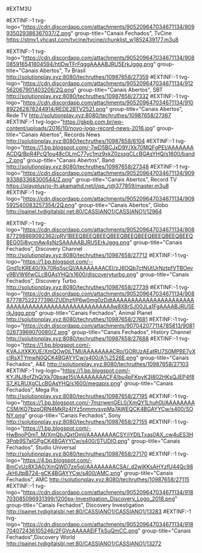 #EXTM3U

#EXTINF:-1 tvg-logo="https://cdn.discordapp.com/attachments/905209647034671134/909935029386367037/Z.png" group-title="Canais Fechados", TvCine
https://stmv1.vhcast.com/tvcine/tvcine/chunklist_w1852439177.m3u8


#EXTINF:-1 tvg-logo="https://cdn.discordapp.com/attachments/905209647034671134/908085916541804594/htlDwTFrFqggAAAABJRU5ErkJggg.png" group-title="Canais Abertos", Tv Brasil
http://solutionplay.xyz:8080/techruthes/10987658/27359
#EXTINF:-1 tvg-logo="https://cdn.discordapp.com/attachments/905209647034671134/912562067901403206/2Q.png" group-title="Canais Abertos", SBT
http://solutionplay.xyz:8080/techruthes/10987658/27332
#EXTINF:-1 tvg-logo="https://cdn.discordapp.com/attachments/905209647034671134/910892262878244914/REDE2BTV2521.png" group-title="Canais Abertos", Rede TV
http://solutionplay.xyz:8080/techruthes/10987658/27367
#EXTINF:-1 tvg-logo="https://gkpb.com.br/wp-content/uploads/2016/10/novo-logo-record-news-2016.jpg" group-title="Canais Abertos", Records News
http://solutionplay.xyz:8080/techruthes/10987658/6104
#EXTINF:-1 tvg-logo="https://1.bp.blogspot.com/-7wD5BCJxD9Y/Xk70MQFgPEI/AAAAAAAACDQ/BpR4PcQ1ou48cOLmC77yc1mz9xkZ0zssgCLcBGAsYHQ/s1600/band_2.png" group-title="Canais Abertos", Band
http://solutionplay.xyz:8080/techruthes/10987658/27348
#EXTINF:-1 tvg-logo="https://cdn.discordapp.com/attachments/905209647034671134/909933883368300544/Z.png" group-title="Canais Abertos", Record TV
https://playplusrjo-lh.akamaihd.net/i/pp_rj@377859/master.m3u8
#EXTINF:-1 tvg-logo="https://cdn.discordapp.com/attachments/905209647034671134/909592540083257354/2Q.png" group-title="Canais Abertos", Globo
http://painel.tvdigitalsbl.net:80/CASSIANO1/CASSIANO1/12964





#EXTINF:-1 tvg-logo="https://cdn.discordapp.com/attachments/905209647034671134/908877298869092362/pRV1BEEQBEEQBEEQBEEQBEEQBEEQBEEQBEEQBEEQBEG05j8ycmAw4sNzSAAAAABJRU5ErkJggg.png" group-title="Canais Fechados", Discovery Channel
http://solutionplay.xyz:8080/techruthes/10987658/27712
#EXTINF:-1 tvg-logo="https://1.bp.blogspot.com/--Gnd1cKRE40/Xk70Rq5scQI/AAAAAAAACEI/zJ6OQb7ctNUtUrNztpfVTBOevy9BVW6fwCLcBGAsYHQ/s1600/discoveryturbo.png" group-title="Canais Fechados", Discovery Turbo
http://solutionplay.xyz:8080/techruthes/10987658/27739
#EXTINF:-1 tvg-logo="https://cdn.discordapp.com/attachments/905209647034671134/908877787522277396/ZUDhzfjP6w0mg0zDdtAAAAAAAAAAAAAAAAAAAAAAAAAAAAAAAAAAAAAAAAAAAAAAAAAAAw8X8rSJ00JLa1FgAAAABJRU5ErkJggg.png" group-title="Canais Fechados", Animal Planet
http://solutionplay.xyz:8080/techruthes/10987658/27681
#EXTINF:-1 tvg-logo="https://cdn.discordapp.com/attachments/907042077114785813/908102673969070080/Z.png" group-title="Canais Fechados", History Channel
http://solutionplay.xyz:8080/techruthes/10987658/27688
#EXTINF:-1 tvg-logo="https://1.bp.blogspot.com/-KVAJJtXKXUE/XmQOw0jLTMI/AAAAAAAACRo/GORUzAEatRU7S0MPBE7yXcIRsXTYmwN0QCK4BGAYYCw/s400/A%2526E.png" group-title="Canais Fechados", A&E
http://solutionplay.xyz:8080/techruthes/10987658/27103
#EXTINF:-1 tvg-logo="https://1.bp.blogspot.com/-KYJNJ8ofZhQ/Xk70bsae15I/AAAAAAAACF4/bu4pFKpyK3I802HKsQJEP4f8S7_KLRUXgCLcBGAsYHQ/s1600/megapix.png" group-title="Canais Fechados", Mega Pix
http://solutionplay.xyz:8080/techruthes/10987658/27195
#EXTINF:-1 tvg-logo="https://1.bp.blogspot.com/-7mzrwenGEL0/XmQY1Lhuh0I/AAAAAAAACSM/KO7bzqORN4MkRz4IYz5nmmvsvpMa7AWEQCK4BGAYYCw/s400/SONY.png" group-title="Canais Fechados", Sony 
http://solutionplay.xyz:8080/techruthes/10987658/27155
#EXTINF:-1 tvg-logo="https://1.bp.blogspot.com/-HwBnoP0mT_M/XmQbJQxtOmI/AAAAAAAACSY/iYDILTxas0AX_cw4uES3H3Pqb9S7aIGPgCK4BGAYYCw/s400/STUDIO.png" group-title="Canais Fechados", Studio Universal
http://solutionplay.xyz:8080/techruthes/10987658/27170
#EXTINF:-1 tvg-logo="https://4.bp.blogspot.com/-BmCyUz8X3A0/XmQWD7ze5gI/AAAAAAAACSA/_d2wlKKsAHYzfU44Qc98JkHlJtpB724-gCK4BGAYYCw/s400/AMC.png" group-title="Canais Fechados", AMC 
http://solutionplay.xyz:8080/techruthes/10987658/27115
#EXTINF:-1 tvg-logo="https://cdn.discordapp.com/attachments/905209647034671134/918703085096931399/1200px-Investigation_Discovery_Logo_2018.png" group-title="Canais Fechados", Discovery Investigation
http://painel.tvdigitalsbl.net:80/CASSIANO1/CASSIANO1/13283
#EXTINF:-1 tvg-logo="https://cdn.discordapp.com/attachments/905209647034671134/918704072436105246/2FGVcAAAAAElFTkSuQmCC.png" group-title="Canais Fechados",Discovery World
http://painel.tvdigitalsbl.net:80/CASSIANO1/CASSIANO1/13272
